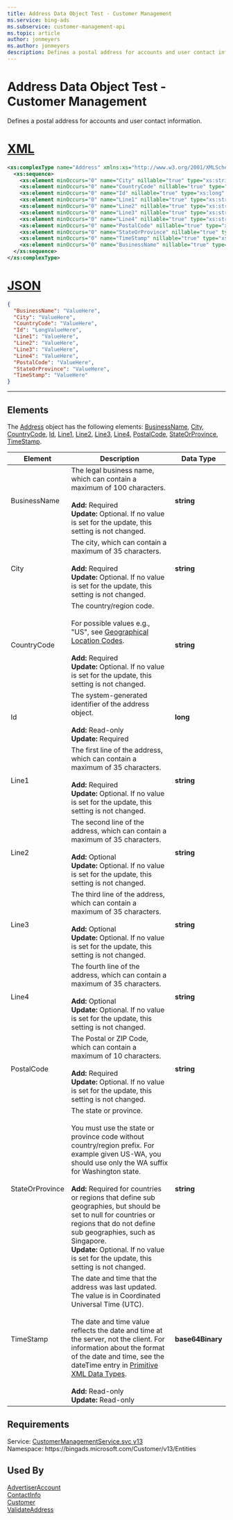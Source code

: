 ```yaml
---
title: Address Data Object Test - Customer Management
ms.service: bing-ads
ms.subservice: customer-management-api
ms.topic: article
author: jonmeyers
ms.author: jonmeyers
description: Defines a postal address for accounts and user contact information.(test)
---
```

# Address Data Object Test - Customer Management
Defines a postal address for accounts and user contact information.

# [XML](#tab/xml)

```xml
<xs:complexType name="Address" xmlns:xs="http://www.w3.org/2001/XMLSchema">
  <xs:sequence>
    <xs:element minOccurs="0" name="City" nillable="true" type="xs:string" />
    <xs:element minOccurs="0" name="CountryCode" nillable="true" type="xs:string" />
    <xs:element minOccurs="0" name="Id" nillable="true" type="xs:long" />
    <xs:element minOccurs="0" name="Line1" nillable="true" type="xs:string" />
    <xs:element minOccurs="0" name="Line2" nillable="true" type="xs:string" />
    <xs:element minOccurs="0" name="Line3" nillable="true" type="xs:string" />
    <xs:element minOccurs="0" name="Line4" nillable="true" type="xs:string" />
    <xs:element minOccurs="0" name="PostalCode" nillable="true" type="xs:string" />
    <xs:element minOccurs="0" name="StateOrProvince" nillable="true" type="xs:string" />
    <xs:element minOccurs="0" name="TimeStamp" nillable="true" type="xs:base64Binary" />
    <xs:element minOccurs="0" name="BusinessName" nillable="true" type="xs:string" />
  </xs:sequence>
</xs:complexType>
```

# [JSON](#tab/json)

```json
{
  "BusinessName": "ValueHere",
  "City": "ValueHere",
  "CountryCode": "ValueHere",
  "Id": "LongValueHere",
  "Line1": "ValueHere",
  "Line2": "ValueHere",
  "Line3": "ValueHere",
  "Line4": "ValueHere",
  "PostalCode": "ValueHere",
  "StateOrProvince": "ValueHere",
  "TimeStamp": "ValueHere"
}
```

-----

## <a name="elements"></a>Elements

The [Address](address.md) object has the following elements: [BusinessName](#businessname), [City](#city), [CountryCode](#countrycode), [Id](#id), [Line1](#line1), [Line2](#line2), [Line3](#line3), [Line4](#line4), [PostalCode](#postalcode), [StateOrProvince](#stateorprovince), [TimeStamp](#timestamp).

|Element|Description|Data Type|
|-----------|---------------|-------------|
|<a name="businessname"></a>BusinessName|The legal business name, which can contain a maximum of 100 characters.<br/><br/>**Add:** Required<br/>**Update:** Optional. If no value is set for the update, this setting is not changed.|**string**|
|<a name="city"></a>City|The city, which can contain a maximum of 35 characters.<br/><br/>**Add:** Required<br/>**Update:** Optional. If no value is set for the update, this setting is not changed.|**string**|
|<a name="countrycode"></a>CountryCode|The country/region code.<br/><br/>For possible values e.g., "US", see [Geographical Location Codes](../guides/geographical-location-codes.md#countrycodes).<br/><br/>**Add:** Required<br/>**Update:** Optional. If no value is set for the update, this setting is not changed.|**string**|
|<a name="id"></a>Id|The system-generated identifier of the address object.<br/><br/>**Add:** Read-only<br/>**Update:** Required|**long**|
|<a name="line1"></a>Line1|The first line of the address, which can contain a maximum of 35 characters.<br/><br/>**Add:** Required<br/>**Update:** Optional. If no value is set for the update, this setting is not changed.|**string**|
|<a name="line2"></a>Line2|The second line of the address, which can contain a maximum of 35 characters.<br/><br/>**Add:** Optional<br/>**Update:** Optional. If no value is set for the update, this setting is not changed.|**string**|
|<a name="line3"></a>Line3|The third line of the address, which can contain a maximum of 35 characters.<br/><br/>**Add:** Optional<br/>**Update:** Optional. If no value is set for the update, this setting is not changed.|**string**|
|<a name="line4"></a>Line4|The fourth line of the address, which can contain a maximum of 35 characters.<br/><br/>**Add:** Optional<br/>**Update:** Optional. If no value is set for the update, this setting is not changed.|**string**|
|<a name="postalcode"></a>PostalCode|The Postal or ZIP Code, which can contain a maximum of 10 characters.<br/><br/>**Add:** Required<br/>**Update:** Optional. If no value is set for the update, this setting is not changed.|**string**|
|<a name="stateorprovince"></a>StateOrProvince|The state or province.<br/><br/>You must use the state or province code without country/region prefix. For example given US-WA, you should use only the WA suffix for Washington state.<br/><br/>**Add:** Required for countries or regions that define sub geographies, but should be set to null for countries or regions that do not define sub geographies, such as Singapore.<br/>**Update:** Optional. If no value is set for the update, this setting is not changed.|**string**|
|<a name="timestamp"></a>TimeStamp|The date and time that the address was last updated. The value is in Coordinated Universal Time (UTC).<br/><br/>The date and time value reflects the date and time at the server, not the client. For information about the format of the date and time, see the dateTime entry in [Primitive XML Data Types](https://go.microsoft.com/fwlink/?linkid=859198).<br/><br/>**Add:** Read-only<br/>**Update:** Read-only|**base64Binary**|

## Requirements
Service: [CustomerManagementService.svc v13](https://clientcenter.api.bingads.microsoft.com/Api/CustomerManagement/v13/CustomerManagementService.svc)  
Namespace: https\://bingads.microsoft.com/Customer/v13/Entities  

## Used By
[AdvertiserAccount](advertiseraccount.md)  
[ContactInfo](contactinfo.md)  
[Customer](customer.md)  
[ValidateAddress](validateaddress.md)  

